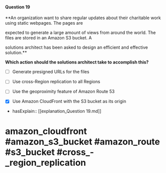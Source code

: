 #### Question  19

**An organization want to share regular updates about their charitable work using static webpages. The pages are

expected to generate a large amount of views from around the world. The files are stored in an Amazon S3 bucket. A

solutions architect has been asked to design an efficient and effective solution.**

**Which action should the solutions architect take to accomplish this?**

- [ ] Generate presigned URLs for the files

- [ ] Use cross-Region replication to all Regions

- [ ] Use the geoproximity feature of Amazon Route 53

- [x] Use Amazon CloudFront with the S3 bucket as its origin

- hasExplain:: [[explanation_Question  19.md]]

# amazon_cloudfront #amazon_s3_bucket #amazon_route #s3_bucket #cross_-_region_replication
